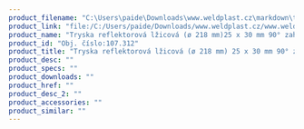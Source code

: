 ```yaml
---
product_filename: "C:\Users\paide\Downloads\www.weldplast.cz\markdown\tryska-reflektorova-lzicova-o-218-mm-25-x-30-mm-90-zahnuta.md"
product_link: "file:/C:/Users/paide/Downloads/www.weldplast.cz/www.weldplast.cz/sk/tryska-reflektorova-lzicova-o-218-mm-25-x-30-mm-90-zahnuta"
product_name: "Tryska reflektorová lžicová (ø 218 mm)25 x 30 mm 90° zahnutá"
product_id: "Obj. číslo:107.312"
product_title: "Tryska reflektorová lžicová (ø 218 mm) 25 x 30 mm 90° zahnutá | Weldplast"
product_desc: ""
product_specs: ""
product_downloads: ""
product_href: ""
product_desc_2: ""
product_accessories: ""
product_similar: ""
---
```

